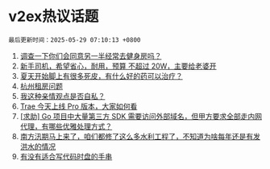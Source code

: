 # v2ex热议话题

`最后更新时间：2025-05-29 07:10:13 +0800`

1. [调查一下你们会同意另一半经常去健身房吗？](https://www.v2ex.com/t/1134771)
1. [新手司机，希望省心，耐用，预算 不超过 20W，主要给老婆开](https://www.v2ex.com/t/1134806)
1. [夏天开始脚上有很多死皮，有什么好的药可以治疗？](https://www.v2ex.com/t/1134780)
1. [杭州租房问题](https://www.v2ex.com/t/1134769)
1. [我这种亲情观点是否自私？](https://www.v2ex.com/t/1134811)
1. [Trae 今天上线 Pro 版本，大家如何看](https://www.v2ex.com/t/1134768)
1. [[求助] Go 项目中大量第三方 SDK 需要访问外部域名，但甲方要求全部走内网代理，有哪些优雅处理方式？](https://www.v2ex.com/t/1134781)
1. [南方汛期马上来了，咱们都修了这么多水利工程了，不知道为啥每年还是有发洪水的情况](https://www.v2ex.com/t/1134848)
1. [有没有适合写代码时盘的手串](https://www.v2ex.com/t/1134795)

